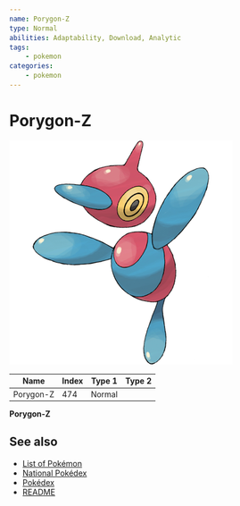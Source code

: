 ```yaml
---
name: Porygon-Z
type: Normal
abilities: Adaptability, Download, Analytic
tags:
    - pokemon
categories:
    - pokemon
---
```


# Porygon-Z


![Porygon-Z](images/474.png)

| **Name** | **Index** | **Type 1** | **Type 2** |
|----|----|----|----|
| Porygon-Z | 474 | Normal  |  |

**Porygon-Z** 

## See also

- [List of Pokémon](../pokemon.md)
- [National Pokédex](../national_pokedex.md)
- [Pokédex](../pokedex.md)
- [README](../README.md)
